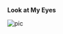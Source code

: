 **Look at My Eyes**

![pic](https://raw.githubusercontent.com/psycholsc/psycholsc.github.io/master/assets/7a7e751ed21b0ef40516680dd1c451da80cb3e27.jpg)
